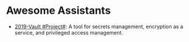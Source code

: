 # Awesome Assistants

- [2019-Vault #Project#](https://github.com/hashicorp/vault): A tool for secrets management, encryption as a service, and privileged access management.
